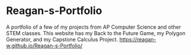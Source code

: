# Reagan-s-Portfolio
A portfolio of a few of my projects from AP Computer Science and other STEM classes.
This website has my Back to the Future Game, my Polygon Generator, and my Capstone Calculus Project.
https://reagan-w.github.io/Reagan-s-Portfolio/
